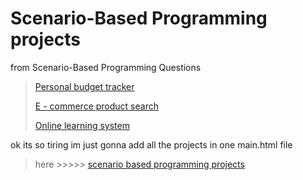 # Scenario-Based Programming projects
 from Scenario-Based Programming Questions
> [Personal budget tracker](https://scenario-based-programming-projects.vercel.app/)    
>
> [E - commerce product search ](https://scenario-based-programming-projects-6pyz.vercel.app/)    
>
> [Online learning system](https://scenario-based-programming-projects-i1l2.vercel.app/)
        
ok its so tiring im just gonna add all the projects in one main.html file   

>  here >>>>> [scenario based programming projects](https://raufjatoi.github.io/Scenario-Based-Programming-projects)
